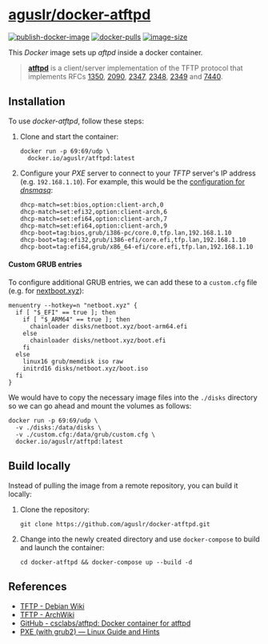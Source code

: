 [aguslr/docker-atftpd][1]
=========================

[![publish-docker-image](https://github.com/aguslr/docker-atftpd/actions/workflows/docker-publish.yml/badge.svg)](https://github.com/aguslr/docker-atftpd/actions/workflows/docker-publish.yml) [![docker-pulls](https://img.shields.io/docker/pulls/aguslr/atftpd)](https://hub.docker.com/r/aguslr/atftpd) [![image-size](https://img.shields.io/docker/image-size/aguslr/atftpd/latest)](https://hub.docker.com/r/aguslr/atftpd)


This *Docker* image sets up *aftpd* inside a docker container.

> **[atftpd][2]** is a client/server implementation of the TFTP protocol that
> implements RFCs [1350][3], [2090][4], [2347][5], [2348][6], [2349][7] and
> [7440][8].


Installation
------------

To use *docker-atftpd*, follow these steps:

1. Clone and start the container:

       docker run -p 69:69/udp \
         docker.io/aguslr/atftpd:latest

2. Configure your *PXE* server to connect to your *TFTP* server's IP address
   (e.g. `192.168.1.10`). For example, this would be the [configuration for
   *dnsmasq*][14]:

       dhcp-match=set:bios,option:client-arch,0
       dhcp-match=set:efi32,option:client-arch,6
       dhcp-match=set:efi64,option:client-arch,7
       dhcp-match=set:efi64,option:client-arch,9
       dhcp-boot=tag:bios,grub/i386-pc/core.0,tfp.lan,192.168.1.10
       dhcp-boot=tag:efi32,grub/i386-efi/core.efi,tfp.lan,192.168.1.10
       dhcp-boot=tag:efi64,grub/x86_64-efi/core.efi,tfp.lan,192.168.1.10


#### Custom GRUB entries

To configure additional GRUB entries, we can add these to a `custom.cfg` file
(e.g. for [nextboot.xyz][13]):

    menuentry --hotkey=n "netboot.xyz" {
      if [ "$_EFI" == true ]; then
        if [ "$_ARM64" == true ]; then
          chainloader disks/netboot.xyz/boot-arm64.efi
        else
          chainloader disks/netboot.xyz/boot.efi
        fi
      else
        linux16 grub/memdisk iso raw
        initrd16 disks/netboot.xyz/boot.iso
      fi
    }

We would have to copy the necessary image files into the `./disks` directory so
we can go ahead and mount the volumes as follows:

    docker run -p 69:69/udp \
      -v ./disks:/data/disks \
      -v ./custom.cfg:/data/grub/custom.cfg \
      docker.io/aguslr/atftpd:latest


Build locally
-------------

Instead of pulling the image from a remote repository, you can build it locally:

1. Clone the repository:

       git clone https://github.com/aguslr/docker-atftpd.git

2. Change into the newly created directory and use `docker-compose` to build and
   launch the container:

       cd docker-atftpd && docker-compose up --build -d


References
----------

- [TFTP - Debian Wiki][9]
- [TFTP - ArchWiki][10]
- [GitHub - csclabs/atftpd: Docker container for atftpd][11]
- [PXE (with grub2) — Linux Guide and Hints][12]


[1]:  https://github.com/aguslr/docker-atftpd
[2]:  https://sourceforge.net/projects/atftp/
[3]:  https://www.rfc-editor.org/rfc/rfc1350
[4]:  https://www.rfc-editor.org/rfc/rfc2090
[5]:  https://www.rfc-editor.org/rfc/rfc2347
[6]:  https://www.rfc-editor.org/rfc/rfc2348
[7]:  https://www.rfc-editor.org/rfc/rfc2349
[8]:  https://www.rfc-editor.org/rfc/rfc7440
[9]:  https://wiki.debian.org/TFTP
[10]: https://wiki.archlinux.org/title/TFTP
[11]: https://github.com/csclabs/atftpd
[12]: https://linuxguideandhints.com/el/pxeboot.html
[13]: https://github.com/netbootxyz/netboot.xyz
[14]: https://wiki.archlinux.org/title/dnsmasq#PXE_server
